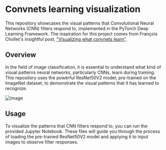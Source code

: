 # Convnets learning visualization

This repository showcases the visual patterns that Convolutional Neural Networks (CNN) filters respond to, implemented in the PyTorch Deep Learning Framework. The inspiration for this project comes from François Chollet's insightful post, ["Visualizing what convnets learn"](https://keras.io/examples/vision/visualizing_what_convnets_learn/).<br>

## Overview

In the field of image classification, it is essential to understand what kind of visual patterns neural networks, particularly CNNs, learn during training. This repository uses the powerful ResNet50V2 model, pre-trained on the ImageNet dataset, to demonstrate the visual patterns that it has learned to recognize.

![image](https://github.com/cesardz1q84/convnets-learning-visualization/assets/32351056/9f212e92-432f-4cbe-be22-088df7cd263d)

## Usage
To visualize the patterns that CNN filters respond to, you can run the provided Jupyter Notebook. These files will guide you through the process of loading the pre-trained ResNet50V2 model and applying it to input images to observe filter responses.

